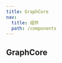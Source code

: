 ```yaml
---
title: GraphCore
nav:
  title: 组件
  path: /components
---
```


## GraphCore

<code src="./demos/basic.tsx"></code>

<API></API>
